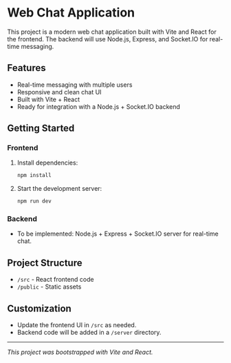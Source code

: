 # Web Chat Application

This project is a modern web chat application built with Vite and React for the frontend. The backend will use Node.js, Express, and Socket.IO for real-time messaging.

## Features
- Real-time messaging with multiple users
- Responsive and clean chat UI
- Built with Vite + React
- Ready for integration with a Node.js + Socket.IO backend

## Getting Started

### Frontend
1. Install dependencies:
   ```sh
   npm install
   ```
2. Start the development server:
   ```sh
   npm run dev
   ```

### Backend
- To be implemented: Node.js + Express + Socket.IO server for real-time chat.

## Project Structure
- `/src` - React frontend code
- `/public` - Static assets

## Customization
- Update the frontend UI in `/src` as needed.
- Backend code will be added in a `/server` directory.

---

*This project was bootstrapped with Vite and React.*
